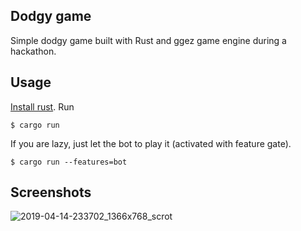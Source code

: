 Dodgy game
----------

Simple dodgy game built with Rust and ggez game engine during a hackathon.

Usage
-----

[Install rust](https://rustup.rs). Run

    $ cargo run

If you are lazy, just let the bot to play it (activated with feature gate).

    $ cargo run --features=bot
    
Screenshots
-----------

![2019-04-14-233702_1366x768_scrot](https://user-images.githubusercontent.com/4687791/56095420-5261ef00-5ecc-11e9-8e74-3ef44d4cce77.png)
